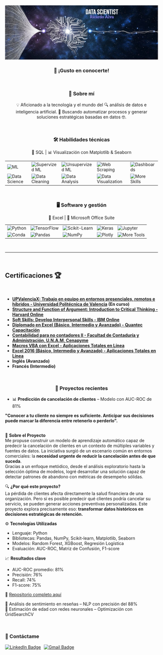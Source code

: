 <p align="center">
  <img src="https://github.com/Richyar121292/Richyar121292/blob/1b57d37f74ee8cd767af6a8ada46dc49ce81a0d6/DS3.JPG" alt="Image Alt">
</p>

<h3 align="center">👋 ¡Gusto en conocerte!</h3>
<br>

<h3 align="center">🧙 Sobre mí</h3>
<p align="center">  
💡 Aficionado a la tecnología y el mundo del 🔍 análisis de datos e inteligencia artificial.  
🚀 Buscando automatizar procesos y generar soluciones estratégicas basadas en datos 🤓.

</p>


<br>
<h3 align="center">🛠️ Habilidades técnicas</h3>
<p align="center">
💾 SQL | 📊 Visualización con Matplotlib & Seaborn  
</p>

<table>
  <tr>
    <td><img src="https://img.shields.io/badge/Machine%20Learning-brightgreen?style=for-the-badge" alt="ML"/></td>
    <td><img src="https://img.shields.io/badge/ML-Supervized%20Learning-brightgreen?style=for-the-badge" alt="Supervized ML"/></td>
    <td><img src="https://img.shields.io/badge/ML-Unsupervized%20Learning-brightgreen?style=for-the-badge" alt="Unsupervized ML"/></td>
    <td><img src="https://img.shields.io/badge/Web%20Scraping-red?style=for-the-badge" alt="Web Scraping"/></td>
    <td><img src="https://img.shields.io/badge/Dashboards-red?style=for-the-badge" alt="Dashboards"/></td>
  </tr>
  <tr>
    <td><img src="https://img.shields.io/badge/Data%20Science-blue?style=for-the-badge" alt="Data Science"/></td>
    <td><img src="https://img.shields.io/badge/DS-Data%20Cleaning-blue?style=for-the-badge" alt="Data Cleaning"/></td>
    <td><img src="https://img.shields.io/badge/DS-Data%20Analysis-blue?style=for-the-badge" alt="Data Analysis"/></td>
    <td><img src="https://img.shields.io/badge/DS-Data%20Visualization-blue?style=for-the-badge" alt="Data Visualization"/></td>
    <td><img src="https://img.shields.io/badge/And%20More!-yellow?style=for-the-badge" alt="More Skills"/></td>
  </tr>
</table>

<br>
<h3 align="center">🖥️ Software y gestión</h3>
<p align="center">
📑 Excel | 📂 Microsoft Office Suite
</p>


<table>
  <tr>
    <td><img src="https://img.shields.io/badge/Python-FFD43B?style=for-the-badge&logo=python&logoColor=darkgreen" alt="Python"/></td>
    <td><img src="https://img.shields.io/badge/TensorFlow-FF6F00?style=for-the-badge&logo=TensorFlow&logoColor=white" alt="TensorFlow"/></td>
    <td><img src="https://img.shields.io/badge/scikit_learn-F7931E?style=for-the-badge&logo=scikit-learn&logoColor=white" alt="Scikit-Learn"/></td>
    <td><img src="https://img.shields.io/badge/Keras-D00000?style=for-the-badge&logo=Keras&logoColor=white" alt="Keras"/></td>
    <td><img src="https://img.shields.io/badge/Jupyter-F37626.svg?&style=for-the-badge&logo=Jupyter&logoColor=white" alt="Jupyter"/></td>
  </tr>
  <tr>
    <td><img src="https://img.shields.io/badge/conda-342B029.svg?&style=for-the-badge&logo=anaconda&logoColor=white" alt="Conda"/></td>
    <td><img src="https://img.shields.io/badge/Pandas-2C2D72?style=for-the-badge&logo=pandas&logoColor=white" alt="Pandas"/></td>
    <td><img src="https://img.shields.io/badge/Numpy-777BB4?style=for-the-badge&logo=numpy&logoColor=white" alt="NumPy"/></td>
    <td><img src="https://img.shields.io/badge/Plotly-239120?style=for-the-badge&logo=plotly&logoColor=white" alt="Plotly"/></td>
    <td><img src="https://img.shields.io/badge/And%20More!-yellow?style=for-the-badge" alt="More Tools"/></td>
  </tr>
</table>


<Br>
<hr>
<Br>
<h2 align="left">Certificaciones 🏆</h2>
<Br>

<table>
  <tr>

- **[UPValenciaX: Trabajo en equipo en entornos presenciales, remotos e híbridos - Universidad Politécnica de Valencia](https://www.upv.es/) (En curso)**
- **[Structure and Function of Argument: Introduction to Critical Thinking - Harvard Online](https://www.harvard.edu/)**
- **[Soft Skills: Develop Interpersonal Skills - IBM Online](https://www.ibm.com/skills/)**
- **[Diplomado en Excel (Básico, Intermedio y Avanzado) - Quantec Capacitación](https://www.quantec.com.mx/)**
- **[Contabilidad para no contadores II - Facultad de Contaduría y Administración, U.N.A.M, Cenapyme](https://www.unam.mx/)**
- **[Macros VBA con Excel - Aplicaciones Totales en Línea](https://www.aplicacionestotales.com/)**
- **[Excel 2016 (Básico, Intermedio y Avanzado) - Aplicaciones Totales en Línea](https://www.aplicacionestotales.com/)**
- **Inglés (Avanzado)**
- **Francés (Intermedio)**


<br>

<h3 align="center">📂 Proyectos recientes</h3>
<p align="center"></p>  

- 📊  **Predicción de cancelación de clientes** – Modelo con AUC-ROC de 81%   

**"Conocer a tu cliente no siempre es suficiente. Anticipar sus decisiones puede marcar la diferencia entre retenerlo o perderlo".**  
<br>

🧠 **Sobre el Proyecto**    
Me propuse construir un modelo de aprendizaje automático capaz de predecir la cancelación de clientes en un contexto de múltiples variables y fuentes de datos. La iniciativa surgió de un escenario común en entornos comerciales: la **necesidad urgente de reducir la cancelación antes de que suceda**.  
Gracias a un enfoque metódico, desde el análisis exploratorio hasta la selección óptima de modelos, logré desarrollar una solución capaz de detectar patrones de abandono con métricas de desempeño sólidas.  

🔍 **¿Por qué este proyecto?**  
La pérdida de clientes afecta directamente la salud financiera de una organización. Pero si es posible predecir qué clientes podría cancelar su servicio, se pueden generar acciones preventivas personalizadas. Este proyecto explora precisamente eso: **transformar datos históricos en decisiones estratégicas de retención.**  

⚙️ **Tecnologías Utilizadas** 
- Lenguaje: Python
- Bibliotecas: Pandas, NumPy, Scikit-learn, Matplotlib, Seaborn
- Modelos: Random Forest, XGBoost, Regresión Logística
- Evaluación: AUC-ROC, Matriz de Confusión, F1-score  


📈 **Resultados clave**    
- AUC-ROC promedio: 81%
- Precisión: 76%
- Recall: 74%
- F1-score: 75%

📂 [Repositorio completo aquí](https://github.com/Richyar121292/Prediccion-cancelacion-servicio)



 
🔹 Análisis de sentimiento en reseñas – NLP con precisión del 88%  
🔹 Estimación de edad con redes neuronales – Optimización con GridSearchCV    


<br>

<h3 align="left">📧 Contáctame</h3>
<p style="display: flex; gap: 10px; align-items: center;">
  <a href="https://www.linkedin.com/in/ricardoalva121292" target="_blank">
    <img src="https://img.shields.io/badge/LinkedIn-blue?style=for-the-badge&logo=linkedin&logoColor=white" alt="LinkedIn Badge"/>
  </a>
  
  <a href="mailto:richyar121292@gmail.com" target="_blank">
    <img src="https://img.shields.io/badge/Gmail-red?style=for-the-badge&logo=gmail&logoColor=white" alt="Gmail Badge"/>
  </a>
</p>
